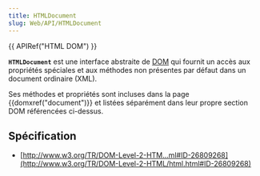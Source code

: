 ```yaml
---
title: HTMLDocument
slug: Web/API/HTMLDocument
---
```


{{ APIRef("HTML DOM") }}

**`HTMLDocument`** est une interface abstraite de [DOM](/fr-FR/docs/DOM) qui fournit un accès aux propriétés spéciales et aux méthodes non présentes par défaut dans un document ordinaire (XML).

Ses méthodes et propriétés sont incluses dans la page {{domxref("document")}} et listées séparément dans leur propre section DOM référencées ci-dessus.

## Spécification

- [http://www.w3.org/TR/DOM-Level-2-HTM...ml#ID-26809268](http://www.w3.org/TR/DOM-Level-2-HTML/html.html#ID-26809268)
